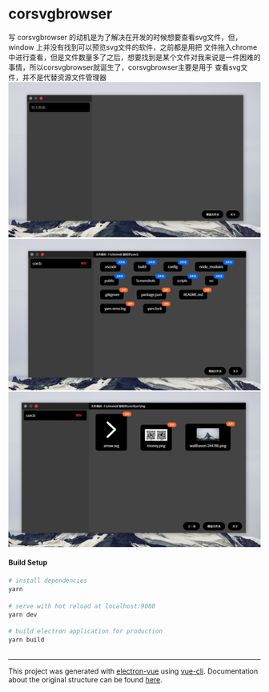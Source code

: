 # corsvgbrowser

写 corsvgbrowser 的动机是为了解决在开发的时候想要查看svg文件，但，window 上并没有找到可以预览svg文件的软件，之前都是用把
文件拖入chrome中进行查看，但是文件数量多了之后，想要找到是某个文件对我来说是一件困难的事情，所以corsvgbrowser就诞生了，corsvgbrowser主要是用于
查看svg文件，并不是代替资源文件管理器
![avatar](./Screenshots/1.png)
![avatar](./Screenshots/2.png)
![avatar](./Screenshots/3.png)
#### Build Setup

``` bash
# install dependencies
yarn

# serve with hot reload at localhost:9080
yarn dev

# build electron application for production
yarn build



```

---

This project was generated with [electron-vue](https://github.com/SimulatedGREG/electron-vue) using [vue-cli](https://github.com/vuejs/vue-cli). Documentation about the original structure can be found [here](https://simulatedgreg.gitbooks.io/electron-vue/content/index.html).
